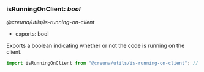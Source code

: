 ### isRunningOnClient: _bool_

_@creuna/utils/is-running-on-client_

* exports: bool

Exports a boolean indicating whether or not the code is running on the client.

```js
import isRunningOnClient from "@creuna/utils/is-running-on-client"; // true || false
```
